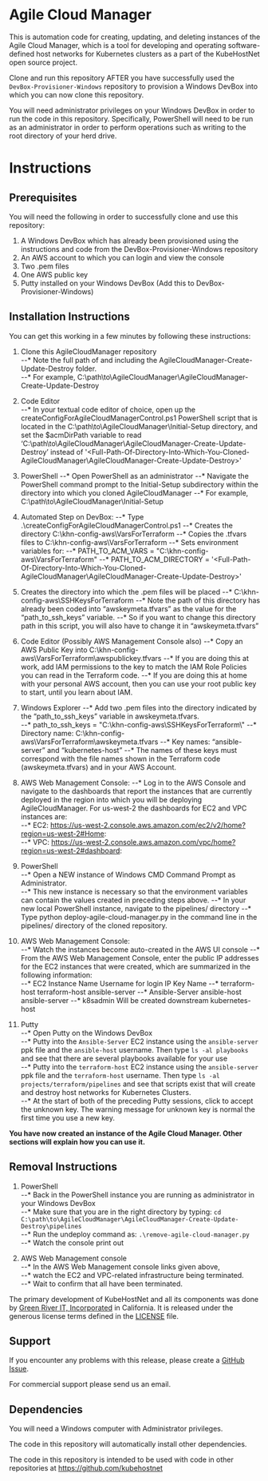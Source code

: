 # Agile Cloud Manager   
  
This is automation code for creating, updating, and deleting instances of the Agile Cloud Manager, which is a tool for developing and operating software-defined host networks for Kubernetes clusters as a part of the KubeHostNet open source project.  
  
Clone and run this repository AFTER you have successfully used the `DevBox-Provisioner-Windows` repository to provision a Windows DevBox into which you can now clone this repository.  
  
You will need administrator privileges on your Windows DevBox in order to run the code in this repository.  Specifically, PowerShell will need to be run as an administrator in order to perform operations such as writing to the root directory of your herd drive.  
  
# Instructions  
  
## Prerequisites  
  
You will need the following in order to successfully clone and use this repository:  
  
1. A Windows DevBox which has already been provisioned using the instructions and code from the DevBox-Provisioner-Windows repository
2. An AWS account to which you can login and view the console
3. Two .pem files
4. One AWS public key
5. Putty installed on your Windows DevBox (Add this to DevBox-Provisioner-Windows)

## Installation Instructions  
  
You can get this working in a few minutes by following these instructions:  
   
1.	Clone this AgileCloudManager repository  
--* Note the full path of and including the AgileCloudManager-Create-Update-Destroy folder.  
--* For example, C:\path\to\AgileCloudManager\AgileCloudManager-Create-Update-Destroy  
  
2.	Code Editor  
--* In your textual code editor of choice, open up the createConfigForAgileCloudManagerControl.ps1 PowerShell script that is located in the C:\path\to\AgileCloudManager\Initial-Setup directory, and set the $acmDirPath variable to read ‘C:\path\to\AgileCloudManager\AgileCloudManager-Create-Update-Destroy’ instead of '<Full-Path-Of-Directory-Into-Which-You-Cloned-AgileCloudManager\AgileCloudManager-Create-Update-Destroy>'
  
3.  PowerShell
--* Open PowerShell as an administrator
--* Navigate the PowerShell command prompt to the Initial-Setup subdirectory within the directory into which you cloned AgileCloudManager
--* For example, C:\path\to\AgileCloudManager\Initial-Setup
  
4.  Automated Step on DevBox:
--* Type .\createConfigForAgileCloudManagerControl.ps1
--* Creates the directory C:\khn-config-aws\VarsForTerraform
--* Copies the .tfvars files to C:\khn-config-aws\VarsForTerraform
--* Sets environment variables for:
--* PATH_TO_ACM_VARS = "C:\khn-config-aws\VarsForTerraform"
--* PATH_TO_ACM_DIRECTORY = '<Full-Path-Of-Directory-Into-Which-You-Cloned-AgileCloudManager\AgileCloudManager-Create-Update-Destroy>'  
  
5.  Creates the directory into which the .pem files will be placed
--* C:\khn-config-aws\SSHKeysForTerraform
--* Note the path of this directory has already been coded into “awskeymeta.tfvars” as the value for the “path_to_ssh_keys” variable.
--* So if you want to change this directory path in this script, you will also have to change it in “awskeymeta.tfvars”
  
6.  Code Editor (Possibly AWS Management Console also)
--* Copy an AWS Public Key into C:\khn-config-aws\VarsForTerraform\awspublickey.tfvars
--* If you are doing this at work, add IAM permissions to the key to match the IAM Role Policies you can read in the Terraform code. 
--* If you are doing this at home with your personal AWS account, then you can use your root public key to start, until you learn about IAM.
  
7.  Windows Explorer
--* Add two .pem files into the directory indicated by the “path_to_ssh_keys” variable in awskeymeta.tfvars.  
--* path_to_ssh_keys = "C:\\khn-config-aws\\SSHKeysForTerraform\\"
--* Directory name: C:\khn-config-aws\VarsForTerraform\awskeymeta.tfvars
--* Key names:  “ansible-server” and “kubernetes-host”
--* The names of these keys must correspond with the file names shown in the Terraform code (awskeymeta.tfvars) and in your AWS Account.  
  
8.  AWS Web Management Console:
--* Log in to the AWS Console and navigate to the dashboards that report the instances that are currently deployed in the region into which you will be deploying AgileCloudManager.  For us-west-2 the dashboards for EC2 and VPC instances are:    
--* EC2:  https://us-west-2.console.aws.amazon.com/ec2/v2/home?region=us-west-2#Home:  
--* VPC:  https://us-west-2.console.aws.amazon.com/vpc/home?region=us-west-2#dashboard:  
  
9.  PowerShell  
--* Open a NEW instance of Windows CMD Command Prompt as Administrator.  
--* This new instance is necessary so that the environment variables can contain the values created in preceding steps above.
--* In your new local PowerShell instance, navigate to the pipelines/ directory
--* Type python deploy-agile-cloud-manager.py in the command line in the pipelines/ directory of the cloned repository.  
  
10.  AWS Web Management Console:  
--* Watch the instances become auto-created in the AWS UI console
--* From the AWS Web Management Console, enter the public IP addresses for the EC2 instances that were created, which are summarized in the following information:  
--* EC2 Instance Name	Username for login	IP	Key Name
--* terraform-host	terraform-host	<ip-address-goes-here>	ansible-server
--* Ansible-Server	ansible-host	<ip-address-goes-here>	ansible-server
--* k8sadmin		Will be created downstream	kubernetes-host
  
11.	Putty  
--* Open Putty on the Windows DevBox  
--* Putty into the `Ansible-Server` EC2 instance using the `ansible-server` ppk file and the `ansible-host` username.  Then type `ls -al playbooks` and see that there are several playbooks available for your use  
--* Putty into the `terraform-host` EC2 instance using the `ansible-server` ppk file and the `terraform-host` username.  Then type `ls -al projects/terraform/pipelines` and see that scripts exist that will create and destroy host networks for Kubernetes Clusters.  
--* At the start of both of the preceding Putty sessions, click to accept the unknown key.  The warning message for unknown key is normal the first time you use a new key.  
   
**You have now created an instance of the Agile Cloud Manager.  Other sections will explain how you can use it.**  
  
## Removal Instructions  
  
1.  PowerShell  
--* Back in the PowerShell instance you are running as administrator in your Windows DevBox  
--* Make sure that you are in the right directory by typing: `cd C:\path\to\AgileCloudManager\AgileCloudManager-Create-Update-Destroy\pipelines`   
--* Run the undeploy command as: `.\remove-agile-cloud-manager.py`  
--* Watch the console print out  
  
2.  AWS Web Management console  
--* In the AWS Web Management console links given above,  
--* watch the EC2 and VPC-related infrastructure being terminated.  
--* Wait to confirm that all have been terminated.  
  
The primary development of KubeHostNet and all its components was done by [Green River IT, Incorporated](http://greenriverit.com) in California.  It is released under the generous license terms defined in the [LICENSE](LICENSE.txt) file.  
  
## Support  
  
If you encounter any problems with this release, please create a 
[GitHub Issue](https://github.com/kubehostnet/Agile-Cloud-Manager/issues).  
  
For commercial support please send us an email.  
  
## Dependencies  
  
You will need a Windows computer with Administrator privileges.  
  
The code in this repository will automatically install other dependencies.  
  
The code in this repository is intended to be used with code in other repositories at https://github.com/kubehostnet  
  